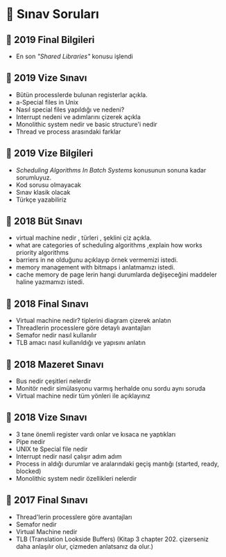 # 📃 Sınav Soruları

## 📅 2019 Final Bilgileri
- En son _"Shared Libraries"_ konusu işlendi

## 📅 2019 Vize Sınavı
- Bütün processlerde bulunan registerlar açıkla.
- a-Special files in Unix
- Nasıl special files yapıldığı ve nedeni?
- Interrupt nedeni ve adımlarını çizerek açıkla
- Monolithic system nedir ve basic structure'i nedir
- Thread ve process arasındaki farklar

## 📅 2019 Vize Bilgileri

- _Scheduling Algorithms In Batch Systems_ konusunun sonuna kadar sorumluyuz.
- Kod sorusu olmayacak
- Sınav klasik olacak
- Türkçe yazabiliriz

## 📅 2018 Büt Sınavı

- virtual machine nedir , türleri , şeklini çiz açıkla.
- what are categories of scheduling algorithms ,explain how works priority algorithms
- barriers in ne olduğunu açıklayıp örnek vermemizi istedi.
- memory management with bitmaps i anlatmamızı istedi.
- cache memory de page lerin hangi durumlarda değişeceğini maddeler haline yazmamızı istedi.

## 📅 2018 Final Sınavı

- Virtual machine nedir? tiplerini diagram çizerek anlatın
- Threadlerin processlere göre detaylı avantajları
- Semafor nedir nasıl kullanılır
- TLB amacı nasıl kullanıldığı ve yapısını anlatın

## 📅 2018 Mazeret Sınavı

- Bus nedir çeşitleri nelerdir
- Monitör nedir simülasyonu varmış herhalde onu sordu aynı soruda
- Virtual machine nedir tüm yönleri ile açıklayınız

## 📅 2018 Vize Sınavı

- 3 tane önemli register vardı onlar ve kısaca ne yaptıkları
- Pipe nedir
- UNIX te Special file nedir
- Interrupt nedir nasıl çalışır adım adım
- Process in aldığı durumlar ve aralarındaki geçiş mantığı (started, ready, blocked)
- Monolithic system nedir özellikleri nelerdir

## 📅 2017 Final Sınavı

- Thread'lerin processlere göre avantajları
- Semafor nedir
- Virtual Machine nedir
- TLB (Translation Lookside Buffers) (Kitap 3 chapter 202. çizerseniz daha anlaşılır olur, çizmeden anlatsanız da olur.)

